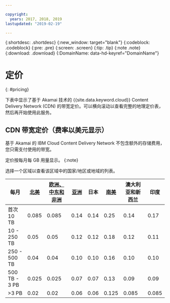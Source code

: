 ```yaml
---

copyright:
  years: 2017, 2018, 2019
lastupdated: "2019-02-19"

---
```


{:shortdesc: .shortdesc}
{:new_window: target="blank"}
{:codeblock: .codeblock}
{:pre: .pre}
{:screen: .screen}
{:tip: .tip}
{:note .note}
{:download: .download}
{:DomainName: data-hd-keyref="DomainName"}

# 定价
{: #pricing}

下表中显示了基于 Akamai 技术的 {{site.data.keyword.cloud}} Content Delivery Network (CDN) 的带宽定价。可以横向滚动以查看完整的地理定价表，然后再开始使用此服务。

## CDN 带宽定价（费率以美元显示）

基于 Akamai 的 IBM Cloud Content Delivery Network 不包含额外的存储费用，您只需支付使用的带宽。

定价按每月每 GB 用量显示。
{:note}

选择一个区域以查看该区域中的国家/地区或地域的列表。


|每月 |[北美](/docs/infrastructure/CDN?topic=CDN-north-american-region)|[欧洲、中东和非洲](/docs/infrastructure/CDN?topic=CDN-emea-region)|[亚洲](/docs/infrastructure/CDN?topic=CDN-asia-region)|日本|[南美](/docs/infrastructure/CDN?topic=CDN-south-america-region)|澳大利亚和新西兰|印度 |
|-------|-----|-----|-----|-----|-----|----|-----|
|首次 10 TB |0.085 |0.085 |0.14  |0.14  |0.25  |0.14  |0.17 |
|10 - 250 TB |0.05  |0.05  |0.12  |0.12  |0.18  |0.12  |0.11 |
|250 - 500 TB|0.04  |0.04  |0.10 |0.10 |0.16  |0.10 |0.10 |
|500 TB - 3 PB|0.025 |0.025 |0.07  |0.07  |0.13  |0.09 |0.09 |
|\>3 PB|0.02  |0.02  |0.06 |0.06 |0.125 |0.085 |0.085 |
